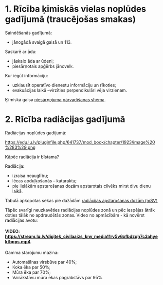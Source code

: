 # 1. Rīcība ķīmiskās vielas noplūdes gadījumā (traucējošas smakas)
Saindēšanās gadījumā:
 - jānogādā svaigā gaisā un 113.

Saskarē ar ādu:
 - jāskalo āda ar ūdeni;
 - piesārņotais apģērbs jānovelk.
 
Kur iegūt informāciju:
 - uzklausīt operatīvo dienestu informāciju un rīkoties;
 - evakuācijas laikā –virzīties perpendikulāri vēja virzienam.

Ķīmiskā gaisa [piesārņojuma pārvadīšanas shēma](https://edu.lu.lv/pluginfile.php/641737/mod_book/chapter/1922/image.png).

# 2. Rīcība radiācijas gadījumā

Radiācijas noplūdes gadījumā:

https://edu.lu.lv/pluginfile.php/641737/mod_book/chapter/1923/image%20%283%29.png

Kāpēc radiācija ir bīstama?

Radiācija:
 - izraisa neauglību;
 - lēcas apduļķošanās – kataraktu;
 - pie lielākām apstarošanas dozām apstarotais cilvēks mirst divu dienu laikā.

Tabulā apkopotas sekas pie dažādām [radiācijas apstarošanas dozām (mSV)](https://edu.lu.lv/pluginfile.php/641737/mod_book/chapter/1923/image%20%284%29.png)

Tāpēc svarīgi neuzkavēties radiācijas noplūdes zonā un pēc iespējas ātrāk doties tālāk no apdraudētās zonas. Video no apmācībām - kā novērst radiācijas avotu:

#### VIDEO:  https://stream.lu.lv/digitek_civilaaizs_knv_media11rv5v6xfbdzqh7c3ahyektbqps.mp4

Gamma starojumu mazina:
- Automašīnas virsbūve par 40%;
- Koka ēka par 50%;
- Mūra ēka par 70%;
- Vairākstāvu mūra ēkas pagrabstāvs par 95%.

